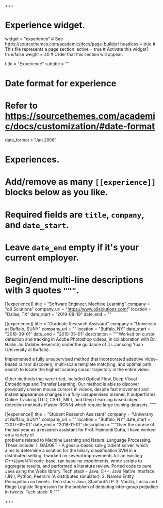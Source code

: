 +++
# Experience widget.
widget = "experience"  # See https://sourcethemes.com/academic/docs/page-builder/
headless = true  # This file represents a page section.
active = true  # Activate this widget? true/false
weight = 40  # Order that this section will appear.

title = "Experience"
subtitle = ""

# Date format for experience
#   Refer to https://sourcethemes.com/academic/docs/customization/#date-format
date_format = "Jan 2006"

# Experiences.
#   Add/remove as many `[[experience]]` blocks below as you like.
#   Required fields are `title`, `company`, and `date_start`.
#   Leave `date_end` empty if it's your current employer.
#   Begin/end multi-line descriptions with 3 quotes `"""`.
[[experience]]
  title = "Software Engineer, Machine Learning"
  company = "o9 Solutions"
  company_url = "https://www.o9solutions.com/"
  location = "Dallas, TX"
  date_start = "2019-08-19"
  date_end = ""
 
[[experience]]
  title = "Graduate Research Assistant"
  company = "University at Buffalo, SUNY"
  company_url = ""
  location = "Buffalo, NY"
  date_start = "2018-09-01"
  date_end = "2019-05-01"
  description = """Worked on cursor detection and tracking in Adobe Photoshop videos, in collaboration with Dr. Hailin Jin (Adobe Research) under the guidance of Dr. Junsong Yuan (University at Buffalo).

Implemented a fully unsupervised method that incorporated adaptive video-based cursor discovery; multi-scale template matching; and optimal path search to locate the highest scoring cursor trajectory in the entire video. 

Other methods that were tried, included Optical Flow, Deep Visual Embeddings and Transfer Learning. Our method is able to discover previously unseen mouse cursors in videos, despite fast movement and instant appearance changes in a fully unsupervised manner. It outperforms Online Tracking (TLD, CSRT, MIL), and Deep Learning based object detection methods (Faster-RCNN) which require large training datasets.
"""

[[experience]]
  title = "Student Research Assistant"
  company = "University at Buffalo, SUNY"
  company_url = ""
  location = "Buffalo, NY"
  date_start = "2017-09-01"
  date_end = "2018-11-01"
  description = """Over the course of the last year as a research assistant for Prof. Haimonti Dutta, I have worked on a variety of  
  problems related to Machine Learning and Natural Language Processing. 
    These include:
    1. GADGET - A gossip-based sub-gradient solver, which aims to determine a solution for the binary classification SVM in a distributed setting. I worked on several improvements for an existing C++/Java/JNI code-base, ran baseline experiments, wrote scripts to aggregate results, and performed a literature review. Ported code to pure Java using the Weka library.
    Tech stack - Java, C++, Java Native Interface (JNI), Python, Peersim (A distributed simulator).
2. Named Entity Recognition on tweets. Tech stack: Java, StanfordNLP.
3. Vanilla, Lasso and Ridge Logistic Regression for the problem of detecting inter-group prejudice in tweets. Tech stack: R
"""


+++
